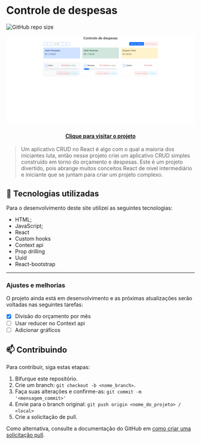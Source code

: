 # Controle de despesas
![GitHub repo size](https://img.shields.io/github/repo-size/iuricode/README-template?style=for-the-badge)

<img src="src/assets/preview.png" alt="preview do projeto">

<h4 align="center"><a href="https://controle-financeiro-taupe.vercel.app/">Clique para visitar o projeto</a></h4>

> Um aplicativo CRUD no React é algo com o qual a maioria dos iniciantes luta, então nesse projeto criei um aplicativo CRUD simples construído em torno do orçamento e despesas. Este é um projeto divertido, pois abrange muitos conceitos React de nível intermediário e iniciante que se juntam para criar um projeto complexo.

## 💼 Tecnologias utilizadas
Para o desenvolvimento deste site utilizei as seguintes tecnologias:

- HTML;
- JavaScript;
- React
- Custom hooks
- Context api
- Prop drilling 
- Uuid
- React-bootstrap
---

### Ajustes e melhorias

O projeto ainda está em desenvolvimento e as próximas atualizações serão voltadas nas seguintes tarefas:

- [x] Divisão do orçamento por mês
- [ ] Usar reducer no Context api
- [ ] Adicionar gráficos

## 📫 Contribuindo

Para contribuir, siga estas etapas:

1. Bifurque este repositório.
2. Crie um branch: `git checkout -b <nome_branch>`.
3. Faça suas alterações e confirme-as: `git commit -m '<mensagem_commit>'`
4. Envie para o branch original: `git push origin <nome_do_projeto> / <local>`
5. Crie a solicitação de pull.

Como alternativa, consulte a documentação do GitHub em [como criar uma solicitação pull](https://help.github.com/en/github/collaborating-with-issues-and-pull-requests/creating-a-pull-request).